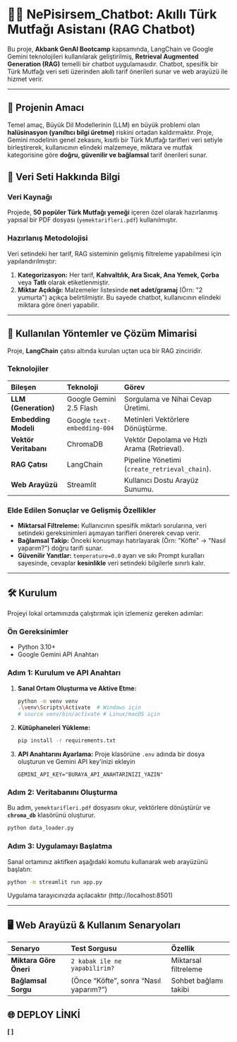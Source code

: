 # 👨‍🍳 NePisirsem_Chatbot: Akıllı Türk Mutfağı Asistanı (RAG Chatbot)

Bu proje, **Akbank GenAI Bootcamp** kapsamında, LangChain ve Google Gemini teknolojileri kullanılarak geliştirilmiş, **Retrieval Augmented Generation (RAG)** temelli bir chatbot uygulamasıdır. Chatbot, spesifik bir Türk Mutfağı veri seti üzerinden akıllı tarif önerileri sunar ve web arayüzü ile hizmet verir.

---

## 🎯 Projenin Amacı

Temel amaç, Büyük Dil Modellerinin (LLM) en büyük problemi olan **halüsinasyon (yanıltıcı bilgi üretme)** riskini ortadan kaldırmaktır. Proje, Gemini modelinin genel zekasını, kısıtlı bir Türk Mutfağı tarifleri veri setiyle birleştirerek, kullanıcının elindeki malzemeye, miktara ve mutfak kategorisine göre **doğru, güvenilir ve bağlamsal** tarif önerileri sunar.

## 📝 Veri Seti Hakkında Bilgi

### Veri Kaynağı

Projede, **50 popüler Türk Mutfağı yemeği** içeren özel olarak hazırlanmış yapısal bir PDF dosyası (`yemektarifleri.pdf`) kullanılmıştır.

### Hazırlanış Metodolojisi

Veri setindeki her tarif, RAG sisteminin gelişmiş filtreleme yapabilmesi için yapılandırılmıştır:
1.  **Kategorizasyon:** Her tarif, **Kahvaltılık, Ara Sıcak, Ana Yemek, Çorba** veya **Tatlı** olarak etiketlenmiştir.
2.  **Miktar Açıklığı:** Malzemeler listesinde **net adet/gramaj** (Örn: "2 yumurta") açıkça belirtilmiştir. Bu sayede chatbot, kullanıcının elindeki miktara göre öneri yapabilir.

---

## 🧪 Kullanılan Yöntemler ve Çözüm Mimarisi

Proje, **LangChain** çatısı altında kurulan uçtan uca bir RAG zinciridir.

### Teknolojiler

| Bileşen | Teknoloji | Görev |
| :--- | :--- | :--- |
| **LLM (Generation)** | Google Gemini 2.5 Flash | Sorgulama ve Nihai Cevap Üretimi. |
| **Embedding Modeli** | Google `text-embedding-004` | Metinleri Vektörlere Dönüştürme. |
| **Vektör Veritabanı** | ChromaDB | Vektör Depolama ve Hızlı Arama (Retrieval). |
| **RAG Çatısı** | LangChain | Pipeline Yönetimi (`create_retrieval_chain`). |
| **Web Arayüzü** | Streamlit | Kullanıcı Dostu Arayüz Sunumu. |

### Elde Edilen Sonuçlar ve Gelişmiş Özellikler

* **Miktarsal Filtreleme:** Kullanıcının spesifik miktarlı sorularına, veri setindeki gereksinimleri aşmayan tarifleri önererek cevap verir.
* **Bağlamsal Takip:** Önceki konuşmayı hatırlayarak (Örn: "Köfte" $\rightarrow$ "Nasıl yaparım?") doğru tarifi sunar.
* **Güvenilir Yanıtlar:** `temperature=0.0` ayarı ve sıkı Prompt kuralları sayesinde, cevaplar **kesinlikle** veri setindeki bilgilerle sınırlı kalır.

---

## 🛠️ Kurulum

Projeyi lokal ortamınızda çalıştırmak için izlemeniz gereken adımlar:

### Ön Gereksinimler
* Python 3.10+
* Google Gemini API Anahtarı

### Adım 1: Kurulum ve API Anahtarı
1.  **Sanal Ortam Oluşturma ve Aktive Etme:**
    ```bash
    python -m venv venv
    .\venv\Scripts\Activate  # Windows için
    # source venv/bin/activate # Linux/macOS için
    ```
2.  **Kütüphaneleri Yükleme:**
    ```bash
    pip install -r requirements.txt
    ```
3.  **API Anahtarını Ayarlama:** Proje klasörüne `.env` adında bir dosya oluşturun  ve Gemini API key'inizi ekleyin
    ```env
    GEMINI_API_KEY="BURAYA_API_ANAHTARINIZI_YAZIN"
    ```

### Adım 2: Veritabanını Oluşturma 
Bu adım, `yemektarifleri.pdf` dosyasını okur, vektörlere dönüştürür ve **`chroma_db`** klasörünü oluşturur.
```bash
python data_loader.py
```
### Adım 3: Uygulamayı Başlatma

Sanal ortamınız aktifken aşağıdaki komutu kullanarak web arayüzünü başlatın:

```bash
python -m streamlit run app.py
```
Uygulama tarayıcınızda açılacaktır (http://localhost:8501)


---
## 🖥️ **Web Arayüzü & Kullanım Senaryoları**

| Senaryo | Test Sorgusu | Özellik |
|:--|:--|:--|
| **Miktara Göre Öneri** | `2 kabak ile ne yapabilirim?` | Miktarsal filtreleme |
| **Bağlamsal Sorgu** | (Önce “Köfte”, sonra “Nasıl yaparım?”) | Sohbet bağlamı takibi |

## 🌐 DEPLOY LİNKİ 
**[ ]**
